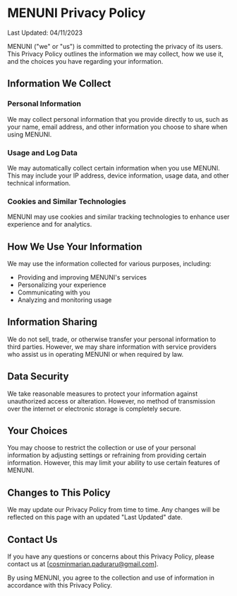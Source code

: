 # MENUNI Privacy Policy

Last Updated: 04/11/2023

MENUNI ("we" or "us") is committed to protecting the privacy of its users. This Privacy Policy outlines the information we may collect, how we use it, and the choices you have regarding your information.

## Information We Collect

### Personal Information

We may collect personal information that you provide directly to us, such as your name, email address, and other information you choose to share when using MENUNI.

### Usage and Log Data

We may automatically collect certain information when you use MENUNI. This may include your IP address, device information, usage data, and other technical information.

### Cookies and Similar Technologies

MENUNI may use cookies and similar tracking technologies to enhance user experience and for analytics.

## How We Use Your Information

We may use the information collected for various purposes, including:

- Providing and improving MENUNI's services
- Personalizing your experience
- Communicating with you
- Analyzing and monitoring usage

## Information Sharing

We do not sell, trade, or otherwise transfer your personal information to third parties. However, we may share information with service providers who assist us in operating MENUNI or when required by law.

## Data Security

We take reasonable measures to protect your information against unauthorized access or alteration. However, no method of transmission over the internet or electronic storage is completely secure.

## Your Choices

You may choose to restrict the collection or use of your personal information by adjusting settings or refraining from providing certain information. However, this may limit your ability to use certain features of MENUNI.

## Changes to This Policy

We may update our Privacy Policy from time to time. Any changes will be reflected on this page with an updated "Last Updated" date.

## Contact Us

If you have any questions or concerns about this Privacy Policy, please contact us at [cosminmarian.paduraru@gmail.com].

By using MENUNI, you agree to the collection and use of information in accordance with this Privacy Policy.
